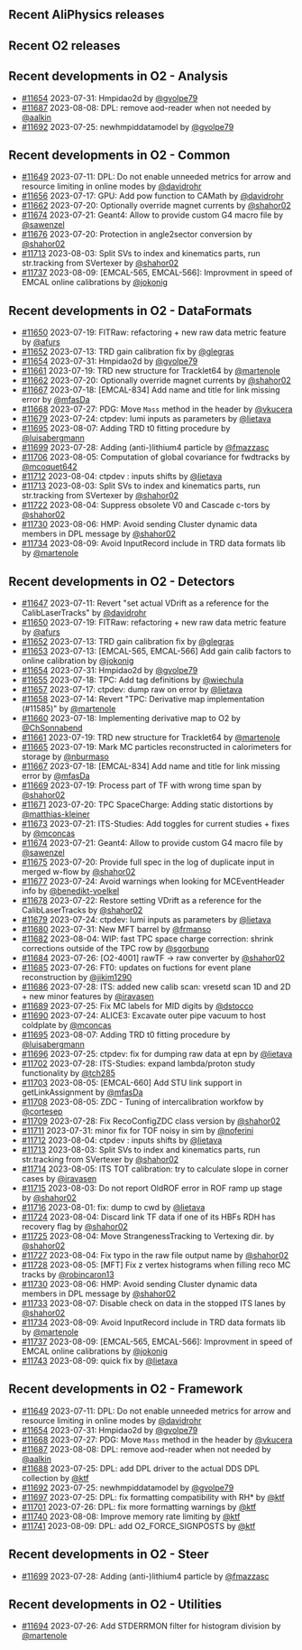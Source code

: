 ## Recent AliPhysics releases
## Recent O2 releases
## Recent developments in O2 - Analysis
- [\#11654](https://github.com/AliceO2Group/AliceO2/pull/11654) 2023-07-31: Hmpidao2d by [@gvolpe79](https://github.com/gvolpe79)
- [\#11687](https://github.com/AliceO2Group/AliceO2/pull/11687) 2023-08-08: DPL: remove aod-reader when not needed by [@aalkin](https://github.com/aalkin)
- [\#11692](https://github.com/AliceO2Group/AliceO2/pull/11692) 2023-07-25: newhmpiddatamodel by [@gvolpe79](https://github.com/gvolpe79)
## Recent developments in O2 - Common
- [\#11649](https://github.com/AliceO2Group/AliceO2/pull/11649) 2023-07-11: DPL: Do not enable unneeded metrics for arrow and resource limiting in online modes by [@davidrohr](https://github.com/davidrohr)
- [\#11656](https://github.com/AliceO2Group/AliceO2/pull/11656) 2023-07-17: GPU: Add pow function to CAMath by [@davidrohr](https://github.com/davidrohr)
- [\#11662](https://github.com/AliceO2Group/AliceO2/pull/11662) 2023-07-20: Optionally override magnet currents by [@shahor02](https://github.com/shahor02)
- [\#11674](https://github.com/AliceO2Group/AliceO2/pull/11674) 2023-07-21: Geant4: Allow to provide custom G4 macro file by [@sawenzel](https://github.com/sawenzel)
- [\#11676](https://github.com/AliceO2Group/AliceO2/pull/11676) 2023-07-20: Protection in angle2sector conversion by [@shahor02](https://github.com/shahor02)
- [\#11713](https://github.com/AliceO2Group/AliceO2/pull/11713) 2023-08-03: Split SVs to index and kinematics parts, run str.tracking from SVertexer by [@shahor02](https://github.com/shahor02)
- [\#11737](https://github.com/AliceO2Group/AliceO2/pull/11737) 2023-08-09: [EMCAL-565, EMCAL-566]: Improvment in speed of EMCAL online calibrations by [@jokonig](https://github.com/jokonig)
## Recent developments in O2 - DataFormats
- [\#11650](https://github.com/AliceO2Group/AliceO2/pull/11650) 2023-07-19: FITRaw: refactoring + new raw data metric feature by [@afurs](https://github.com/afurs)
- [\#11652](https://github.com/AliceO2Group/AliceO2/pull/11652) 2023-07-13: TRD gain calibration fix by [@glegras](https://github.com/glegras)
- [\#11654](https://github.com/AliceO2Group/AliceO2/pull/11654) 2023-07-31: Hmpidao2d by [@gvolpe79](https://github.com/gvolpe79)
- [\#11661](https://github.com/AliceO2Group/AliceO2/pull/11661) 2023-07-19: TRD new structure for Tracklet64 by [@martenole](https://github.com/martenole)
- [\#11662](https://github.com/AliceO2Group/AliceO2/pull/11662) 2023-07-20: Optionally override magnet currents by [@shahor02](https://github.com/shahor02)
- [\#11667](https://github.com/AliceO2Group/AliceO2/pull/11667) 2023-07-18: [EMCAL-834] Add name and title for link missing error by [@mfasDa](https://github.com/mfasDa)
- [\#11668](https://github.com/AliceO2Group/AliceO2/pull/11668) 2023-07-27: PDG: Move `Mass` method in the header by [@vkucera](https://github.com/vkucera)
- [\#11679](https://github.com/AliceO2Group/AliceO2/pull/11679) 2023-07-24: ctpdev: lumi inputs as parameters by [@lietava](https://github.com/lietava)
- [\#11695](https://github.com/AliceO2Group/AliceO2/pull/11695) 2023-08-07: Adding TRD t0 fitting procedure by [@luisabergmann](https://github.com/luisabergmann)
- [\#11699](https://github.com/AliceO2Group/AliceO2/pull/11699) 2023-07-28: Adding (anti-)lithium4 particle by [@fmazzasc](https://github.com/fmazzasc)
- [\#11706](https://github.com/AliceO2Group/AliceO2/pull/11706) 2023-08-05: Computation of global covariance for fwdtracks by [@mcoquet642](https://github.com/mcoquet642)
- [\#11712](https://github.com/AliceO2Group/AliceO2/pull/11712) 2023-08-04: ctpdev : inputs shifts by [@lietava](https://github.com/lietava)
- [\#11713](https://github.com/AliceO2Group/AliceO2/pull/11713) 2023-08-03: Split SVs to index and kinematics parts, run str.tracking from SVertexer by [@shahor02](https://github.com/shahor02)
- [\#11722](https://github.com/AliceO2Group/AliceO2/pull/11722) 2023-08-04: Suppress obsolete V0 and Cascade c-tors by [@shahor02](https://github.com/shahor02)
- [\#11730](https://github.com/AliceO2Group/AliceO2/pull/11730) 2023-08-06: HMP: Avoid sending Cluster dynamic data members in DPL message by [@shahor02](https://github.com/shahor02)
- [\#11734](https://github.com/AliceO2Group/AliceO2/pull/11734) 2023-08-09: Avoid InputRecord include in TRD data formats lib by [@martenole](https://github.com/martenole)
## Recent developments in O2 - Detectors
- [\#11647](https://github.com/AliceO2Group/AliceO2/pull/11647) 2023-07-11: Revert "set actual VDrift as a reference for the CalibLaserTracks" by [@davidrohr](https://github.com/davidrohr)
- [\#11650](https://github.com/AliceO2Group/AliceO2/pull/11650) 2023-07-19: FITRaw: refactoring + new raw data metric feature by [@afurs](https://github.com/afurs)
- [\#11652](https://github.com/AliceO2Group/AliceO2/pull/11652) 2023-07-13: TRD gain calibration fix by [@glegras](https://github.com/glegras)
- [\#11653](https://github.com/AliceO2Group/AliceO2/pull/11653) 2023-07-13: [EMCAL-565, EMCAL-566] Add gain calib factors to online calibration by [@jokonig](https://github.com/jokonig)
- [\#11654](https://github.com/AliceO2Group/AliceO2/pull/11654) 2023-07-31: Hmpidao2d by [@gvolpe79](https://github.com/gvolpe79)
- [\#11655](https://github.com/AliceO2Group/AliceO2/pull/11655) 2023-07-18: TPC: Add tag definitions by [@wiechula](https://github.com/wiechula)
- [\#11657](https://github.com/AliceO2Group/AliceO2/pull/11657) 2023-07-17: ctpdev: dump raw on error by [@lietava](https://github.com/lietava)
- [\#11658](https://github.com/AliceO2Group/AliceO2/pull/11658) 2023-07-14: Revert "TPC: Derivative map implementation (#11585)" by [@martenole](https://github.com/martenole)
- [\#11660](https://github.com/AliceO2Group/AliceO2/pull/11660) 2023-07-18: Implementing derivative map to O2 by [@ChSonnabend](https://github.com/ChSonnabend)
- [\#11661](https://github.com/AliceO2Group/AliceO2/pull/11661) 2023-07-19: TRD new structure for Tracklet64 by [@martenole](https://github.com/martenole)
- [\#11665](https://github.com/AliceO2Group/AliceO2/pull/11665) 2023-07-19: Mark MC particles reconstructed in calorimeters for storage by [@nburmaso](https://github.com/nburmaso)
- [\#11667](https://github.com/AliceO2Group/AliceO2/pull/11667) 2023-07-18: [EMCAL-834] Add name and title for link missing error by [@mfasDa](https://github.com/mfasDa)
- [\#11669](https://github.com/AliceO2Group/AliceO2/pull/11669) 2023-07-19: Process part of TF with wrong time span by [@shahor02](https://github.com/shahor02)
- [\#11671](https://github.com/AliceO2Group/AliceO2/pull/11671) 2023-07-20: TPC SpaceCharge: Adding static distortions by [@matthias-kleiner](https://github.com/matthias-kleiner)
- [\#11673](https://github.com/AliceO2Group/AliceO2/pull/11673) 2023-07-21: ITS-Studies: Add toggles for current studies + fixes by [@mconcas](https://github.com/mconcas)
- [\#11674](https://github.com/AliceO2Group/AliceO2/pull/11674) 2023-07-21: Geant4: Allow to provide custom G4 macro file by [@sawenzel](https://github.com/sawenzel)
- [\#11675](https://github.com/AliceO2Group/AliceO2/pull/11675) 2023-07-20: Provide full spec in the log of duplicate input in merged w-flow by [@shahor02](https://github.com/shahor02)
- [\#11677](https://github.com/AliceO2Group/AliceO2/pull/11677) 2023-07-24: Avoid warnings when looking for MCEventHeader info by [@benedikt-voelkel](https://github.com/benedikt-voelkel)
- [\#11678](https://github.com/AliceO2Group/AliceO2/pull/11678) 2023-07-22: Restore setting VDrift as a reference for the CalibLaserTracks by [@shahor02](https://github.com/shahor02)
- [\#11679](https://github.com/AliceO2Group/AliceO2/pull/11679) 2023-07-24: ctpdev: lumi inputs as parameters by [@lietava](https://github.com/lietava)
- [\#11680](https://github.com/AliceO2Group/AliceO2/pull/11680) 2023-07-31: New MFT barrel by [@frmanso](https://github.com/frmanso)
- [\#11682](https://github.com/AliceO2Group/AliceO2/pull/11682) 2023-08-04: WIP: fast TPC space charge correction: shrink corrections outside of the TPC row by [@sgorbuno](https://github.com/sgorbuno)
- [\#11684](https://github.com/AliceO2Group/AliceO2/pull/11684) 2023-07-26: [O2-4001] rawTF -> raw converter by [@shahor02](https://github.com/shahor02)
- [\#11685](https://github.com/AliceO2Group/AliceO2/pull/11685) 2023-07-26: FT0: updates on fuctions for event plane reconstruction by [@jikim1290](https://github.com/jikim1290)
- [\#11686](https://github.com/AliceO2Group/AliceO2/pull/11686) 2023-07-28: ITS: added new calib scan: vresetd scan 1D and 2D + new minor features by [@iravasen](https://github.com/iravasen)
- [\#11689](https://github.com/AliceO2Group/AliceO2/pull/11689) 2023-07-25: Fix MC labels for MID digits by [@dstocco](https://github.com/dstocco)
- [\#11690](https://github.com/AliceO2Group/AliceO2/pull/11690) 2023-07-24: ALICE3: Excavate outer pipe  vacuum to host coldplate by [@mconcas](https://github.com/mconcas)
- [\#11695](https://github.com/AliceO2Group/AliceO2/pull/11695) 2023-08-07: Adding TRD t0 fitting procedure by [@luisabergmann](https://github.com/luisabergmann)
- [\#11696](https://github.com/AliceO2Group/AliceO2/pull/11696) 2023-07-25: ctpdev: fix for dumping raw data at epn by [@lietava](https://github.com/lietava)
- [\#11702](https://github.com/AliceO2Group/AliceO2/pull/11702) 2023-07-28: ITS-Studies: expand lambda/proton study functionality by [@tch285](https://github.com/tch285)
- [\#11703](https://github.com/AliceO2Group/AliceO2/pull/11703) 2023-08-05: [EMCAL-660] Add STU link support in getLinkAssignment by [@mfasDa](https://github.com/mfasDa)
- [\#11708](https://github.com/AliceO2Group/AliceO2/pull/11708) 2023-08-05: ZDC - Tuning of intercalibration workfow by [@cortesep](https://github.com/cortesep)
- [\#11709](https://github.com/AliceO2Group/AliceO2/pull/11709) 2023-07-28: Fix RecoConfigZDC class version by [@shahor02](https://github.com/shahor02)
- [\#11711](https://github.com/AliceO2Group/AliceO2/pull/11711) 2023-07-31: minor fix for TOF noisy in sim by [@noferini](https://github.com/noferini)
- [\#11712](https://github.com/AliceO2Group/AliceO2/pull/11712) 2023-08-04: ctpdev : inputs shifts by [@lietava](https://github.com/lietava)
- [\#11713](https://github.com/AliceO2Group/AliceO2/pull/11713) 2023-08-03: Split SVs to index and kinematics parts, run str.tracking from SVertexer by [@shahor02](https://github.com/shahor02)
- [\#11714](https://github.com/AliceO2Group/AliceO2/pull/11714) 2023-08-05: ITS TOT calibration: try to calculate slope in corner cases by [@iravasen](https://github.com/iravasen)
- [\#11715](https://github.com/AliceO2Group/AliceO2/pull/11715) 2023-08-03: Do not report OldROF error in ROF ramp up stage by [@shahor02](https://github.com/shahor02)
- [\#11716](https://github.com/AliceO2Group/AliceO2/pull/11716) 2023-08-01: fix: dump to cwd by [@lietava](https://github.com/lietava)
- [\#11724](https://github.com/AliceO2Group/AliceO2/pull/11724) 2023-08-04: Discard link TF data if one of its HBFs RDH has recovery flag by [@shahor02](https://github.com/shahor02)
- [\#11725](https://github.com/AliceO2Group/AliceO2/pull/11725) 2023-08-04: Move StrangenessTracking to Vertexing dir. by [@shahor02](https://github.com/shahor02)
- [\#11727](https://github.com/AliceO2Group/AliceO2/pull/11727) 2023-08-04: Fix typo in the raw file output name by [@shahor02](https://github.com/shahor02)
- [\#11728](https://github.com/AliceO2Group/AliceO2/pull/11728) 2023-08-05: [MFT] Fix z vertex histograms when filling reco MC tracks by [@robincaron13](https://github.com/robincaron13)
- [\#11730](https://github.com/AliceO2Group/AliceO2/pull/11730) 2023-08-06: HMP: Avoid sending Cluster dynamic data members in DPL message by [@shahor02](https://github.com/shahor02)
- [\#11733](https://github.com/AliceO2Group/AliceO2/pull/11733) 2023-08-07: Disable check on data in the stopped ITS lanes by [@shahor02](https://github.com/shahor02)
- [\#11734](https://github.com/AliceO2Group/AliceO2/pull/11734) 2023-08-09: Avoid InputRecord include in TRD data formats lib by [@martenole](https://github.com/martenole)
- [\#11737](https://github.com/AliceO2Group/AliceO2/pull/11737) 2023-08-09: [EMCAL-565, EMCAL-566]: Improvment in speed of EMCAL online calibrations by [@jokonig](https://github.com/jokonig)
- [\#11743](https://github.com/AliceO2Group/AliceO2/pull/11743) 2023-08-09: quick fix by [@lietava](https://github.com/lietava)
## Recent developments in O2 - Framework
- [\#11649](https://github.com/AliceO2Group/AliceO2/pull/11649) 2023-07-11: DPL: Do not enable unneeded metrics for arrow and resource limiting in online modes by [@davidrohr](https://github.com/davidrohr)
- [\#11654](https://github.com/AliceO2Group/AliceO2/pull/11654) 2023-07-31: Hmpidao2d by [@gvolpe79](https://github.com/gvolpe79)
- [\#11668](https://github.com/AliceO2Group/AliceO2/pull/11668) 2023-07-27: PDG: Move `Mass` method in the header by [@vkucera](https://github.com/vkucera)
- [\#11687](https://github.com/AliceO2Group/AliceO2/pull/11687) 2023-08-08: DPL: remove aod-reader when not needed by [@aalkin](https://github.com/aalkin)
- [\#11688](https://github.com/AliceO2Group/AliceO2/pull/11688) 2023-07-25: DPL: add DPL driver to the actual DDS DPL collection by [@ktf](https://github.com/ktf)
- [\#11692](https://github.com/AliceO2Group/AliceO2/pull/11692) 2023-07-25: newhmpiddatamodel by [@gvolpe79](https://github.com/gvolpe79)
- [\#11697](https://github.com/AliceO2Group/AliceO2/pull/11697) 2023-07-25: DPL: fix formatting compatibility with RH* by [@ktf](https://github.com/ktf)
- [\#11701](https://github.com/AliceO2Group/AliceO2/pull/11701) 2023-07-26: DPL: fix more formatting warnings by [@ktf](https://github.com/ktf)
- [\#11740](https://github.com/AliceO2Group/AliceO2/pull/11740) 2023-08-08: Improve memory rate limiting by [@ktf](https://github.com/ktf)
- [\#11741](https://github.com/AliceO2Group/AliceO2/pull/11741) 2023-08-09: DPL: add O2_FORCE_SIGNPOSTS by [@ktf](https://github.com/ktf)
## Recent developments in O2 - Steer
- [\#11699](https://github.com/AliceO2Group/AliceO2/pull/11699) 2023-07-28: Adding (anti-)lithium4 particle by [@fmazzasc](https://github.com/fmazzasc)
## Recent developments in O2 - Utilities
- [\#11694](https://github.com/AliceO2Group/AliceO2/pull/11694) 2023-07-26: Add STDERRMON filter for histogram division by [@martenole](https://github.com/martenole)
